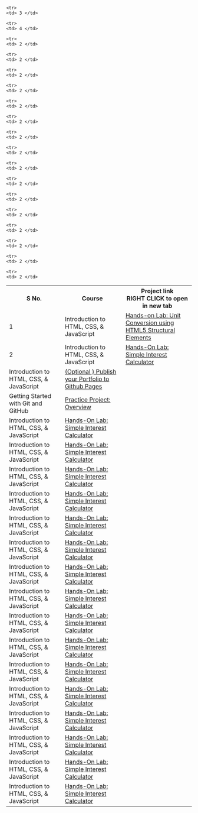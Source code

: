
<table>
  <tr>
    <th>S No. </th>
    <th> Course </th>
    <th> Project link <br> RIGHT CLICK to open in new tab </th>
  </tr>

  <tr>
      <td> 1 </td>
    <td>Introduction to HTML, CSS, & JavaScript</td>
    <td>  <a href='https://cf-courses-data.s3.us.cloud-object-storage.appdomain.cloud/IBMDeveloperSkillsNetwork-CD0101EN-SkillsNetwork/labs/Theia%20Labs/02%20-%20HTML5%20Elements/HTML5_Structural_Elements/Unit_Conversion_using_HTML5_Structural_Elements.md.html' target='_blank'> Hands-on Lab: Unit Conversion using HTML5 Structural Elements </a></td>
  </tr>


  <tr>
    <td> 2 </td>
   <td>Introduction to HTML, CSS, & JavaScript</td>
    <td>  <a href='https://cf-courses-data.s3.us.cloud-object-storage.appdomain.cloud/IBMDeveloperSkillsNetwork-CD0101EN-SkillsNetwork/labs/Project/practice-project-instructions_version3.md.html' target='_blank'> Hands-On Lab: Simple Interest Calculator </a></td>
  </tr>
  
    <tr>
    <td> 3 </td>
   <td>Introduction to HTML, CSS, & JavaScript</td>
    <td>  <a href='https://cf-courses-data.s3.us.cloud-object-storage.appdomain.cloud/IBMDeveloperSkillsNetwork-CD0101EN-SkillsNetwork/labs/Project/practice-project-instructions_version3.md.html](https://cf-courses-data.s3.us.cloud-object-storage.appdomain.cloud/IBMDeveloperSkillsNetwork-CD0101EN-SkillsNetwork/labs/Project/Final_Project_V3/optional-project_v3.md.html?origin=www.coursera.org?origin=www.coursera.org' target='_blank'> (Optional ) Publish your Portfolio to Github Pages </a></td>
  </tr>

    <tr>
    <td> 4 </td>
   <td> Getting Started with Git and GitHub </td>
    <td>  <a href='https://cf-courses-data.s3.us.cloud-object-storage.appdomain.cloud/IBM-CD0131EN-SkillsNetwork/labs/Practice_Project/scenario_and_overview.md.html?origin=www.coursera.org' target='_blank'> Practice Project: Overview </a></td>
  </tr>

    <tr>
    <td> 2 </td>
   <td>Introduction to HTML, CSS, & JavaScript</td>
    <td>  <a href='https://cf-courses-data.s3.us.cloud-object-storage.appdomain.cloud/IBMDeveloperSkillsNetwork-CD0101EN-SkillsNetwork/labs/Project/practice-project-instructions_version3.md.html' target='_blank'> Hands-On Lab: Simple Interest Calculator </a></td>
  </tr>

    <tr>
    <td> 2 </td>
   <td>Introduction to HTML, CSS, & JavaScript</td>
    <td>  <a href='https://cf-courses-data.s3.us.cloud-object-storage.appdomain.cloud/IBMDeveloperSkillsNetwork-CD0101EN-SkillsNetwork/labs/Project/practice-project-instructions_version3.md.html' target='_blank'> Hands-On Lab: Simple Interest Calculator </a></td>
  </tr>

    <tr>
    <td> 2 </td>
   <td>Introduction to HTML, CSS, & JavaScript</td>
    <td>  <a href='https://cf-courses-data.s3.us.cloud-object-storage.appdomain.cloud/IBMDeveloperSkillsNetwork-CD0101EN-SkillsNetwork/labs/Project/practice-project-instructions_version3.md.html' target='_blank'> Hands-On Lab: Simple Interest Calculator </a></td>
  </tr>

    <tr>
    <td> 2 </td>
   <td>Introduction to HTML, CSS, & JavaScript</td>
    <td>  <a href='https://cf-courses-data.s3.us.cloud-object-storage.appdomain.cloud/IBMDeveloperSkillsNetwork-CD0101EN-SkillsNetwork/labs/Project/practice-project-instructions_version3.md.html' target='_blank'> Hands-On Lab: Simple Interest Calculator </a></td>
  </tr>

    <tr>
    <td> 2 </td>
   <td>Introduction to HTML, CSS, & JavaScript</td>
    <td>  <a href='https://cf-courses-data.s3.us.cloud-object-storage.appdomain.cloud/IBMDeveloperSkillsNetwork-CD0101EN-SkillsNetwork/labs/Project/practice-project-instructions_version3.md.html' target='_blank'> Hands-On Lab: Simple Interest Calculator </a></td>
  </tr>

    <tr>
    <td> 2 </td>
   <td>Introduction to HTML, CSS, & JavaScript</td>
    <td>  <a href='https://cf-courses-data.s3.us.cloud-object-storage.appdomain.cloud/IBMDeveloperSkillsNetwork-CD0101EN-SkillsNetwork/labs/Project/practice-project-instructions_version3.md.html' target='_blank'> Hands-On Lab: Simple Interest Calculator </a></td>
  </tr>

    <tr>
    <td> 2 </td>
   <td>Introduction to HTML, CSS, & JavaScript</td>
    <td>  <a href='https://cf-courses-data.s3.us.cloud-object-storage.appdomain.cloud/IBMDeveloperSkillsNetwork-CD0101EN-SkillsNetwork/labs/Project/practice-project-instructions_version3.md.html' target='_blank'> Hands-On Lab: Simple Interest Calculator </a></td>
  </tr>

    <tr>
    <td> 2 </td>
   <td>Introduction to HTML, CSS, & JavaScript</td>
    <td>  <a href='https://cf-courses-data.s3.us.cloud-object-storage.appdomain.cloud/IBMDeveloperSkillsNetwork-CD0101EN-SkillsNetwork/labs/Project/practice-project-instructions_version3.md.html' target='_blank'> Hands-On Lab: Simple Interest Calculator </a></td>
  </tr>

    <tr>
    <td> 2 </td>
   <td>Introduction to HTML, CSS, & JavaScript</td>
    <td>  <a href='https://cf-courses-data.s3.us.cloud-object-storage.appdomain.cloud/IBMDeveloperSkillsNetwork-CD0101EN-SkillsNetwork/labs/Project/practice-project-instructions_version3.md.html' target='_blank'> Hands-On Lab: Simple Interest Calculator </a></td>
  </tr>

    <tr>
    <td> 2 </td>
   <td>Introduction to HTML, CSS, & JavaScript</td>
    <td>  <a href='https://cf-courses-data.s3.us.cloud-object-storage.appdomain.cloud/IBMDeveloperSkillsNetwork-CD0101EN-SkillsNetwork/labs/Project/practice-project-instructions_version3.md.html' target='_blank'> Hands-On Lab: Simple Interest Calculator </a></td>
  </tr>

    <tr>
    <td> 2 </td>
   <td>Introduction to HTML, CSS, & JavaScript</td>
    <td>  <a href='https://cf-courses-data.s3.us.cloud-object-storage.appdomain.cloud/IBMDeveloperSkillsNetwork-CD0101EN-SkillsNetwork/labs/Project/practice-project-instructions_version3.md.html' target='_blank'> Hands-On Lab: Simple Interest Calculator </a></td>
  </tr>

    <tr>
    <td> 2 </td>
   <td>Introduction to HTML, CSS, & JavaScript</td>
    <td>  <a href='https://cf-courses-data.s3.us.cloud-object-storage.appdomain.cloud/IBMDeveloperSkillsNetwork-CD0101EN-SkillsNetwork/labs/Project/practice-project-instructions_version3.md.html' target='_blank'> Hands-On Lab: Simple Interest Calculator </a></td>
  </tr>

    <tr>
    <td> 2 </td>
   <td>Introduction to HTML, CSS, & JavaScript</td>
    <td>  <a href='https://cf-courses-data.s3.us.cloud-object-storage.appdomain.cloud/IBMDeveloperSkillsNetwork-CD0101EN-SkillsNetwork/labs/Project/practice-project-instructions_version3.md.html' target='_blank'> Hands-On Lab: Simple Interest Calculator </a></td>
  </tr>

    <tr>
    <td> 2 </td>
   <td>Introduction to HTML, CSS, & JavaScript</td>
    <td>  <a href='https://cf-courses-data.s3.us.cloud-object-storage.appdomain.cloud/IBMDeveloperSkillsNetwork-CD0101EN-SkillsNetwork/labs/Project/practice-project-instructions_version3.md.html' target='_blank'> Hands-On Lab: Simple Interest Calculator </a></td>
  </tr>

    <tr>
    <td> 2 </td>
   <td>Introduction to HTML, CSS, & JavaScript</td>
    <td>  <a href='https://cf-courses-data.s3.us.cloud-object-storage.appdomain.cloud/IBMDeveloperSkillsNetwork-CD0101EN-SkillsNetwork/labs/Project/practice-project-instructions_version3.md.html' target='_blank'> Hands-On Lab: Simple Interest Calculator </a></td>
  </tr>

    <tr>
    <td> 2 </td>
   <td>Introduction to HTML, CSS, & JavaScript</td>
    <td>  <a href='https://cf-courses-data.s3.us.cloud-object-storage.appdomain.cloud/IBMDeveloperSkillsNetwork-CD0101EN-SkillsNetwork/labs/Project/practice-project-instructions_version3.md.html' target='_blank'> Hands-On Lab: Simple Interest Calculator </a></td>
  </tr>

  
</table>
